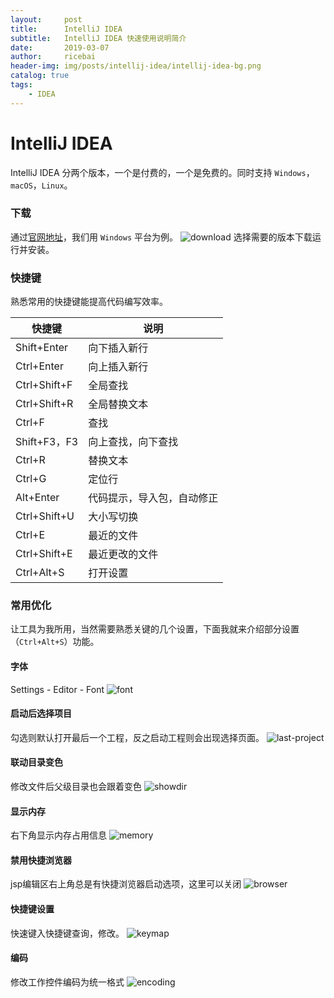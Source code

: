 ```yaml
---
layout:     post
title:      IntelliJ IDEA
subtitle:   IntelliJ IDEA 快速使用说明简介
date:       2019-03-07
author:     ricebai
header-img: img/posts/intellij-idea/intellij-idea-bg.png
catalog: true
tags:
    - IDEA
---
```


# IntelliJ IDEA

IntelliJ IDEA 分两个版本，一个是付费的，一个是免费的。同时支持 `Windows`，`macOS`，`Linux`。

### 下载

通过[官网地址](https://www.jetbrains.com/idea/download/#section=windows)，我们用 `Windows` 平台为例。
![download](https://ricebai.github.io/img/posts/intellij-idea/download.jpg)
选择需要的版本下载运行并安装。

### 快捷键

熟悉常用的快捷键能提高代码编写效率。

|快捷键| 说明|
| --- | --- |
|Shift+Enter|向下插入新行|
|Ctrl+Enter|向上插入新行|
|Ctrl+Shift+F|全局查找|
|Ctrl+Shift+R|全局替换文本|
|Ctrl+F|查找|
|Shift+F3，F3| 向上查找，向下查找|
|Ctrl+R|替换文本|
|Ctrl+G|定位行|
|Alt+Enter|代码提示，导入包，自动修正|
|Ctrl+Shift+U|大小写切换|
|Ctrl+E|最近的文件|
|Ctrl+Shift+E|最近更改的文件|
|Ctrl+Alt+S|打开设置|

### 常用优化

让工具为我所用，当然需要熟悉关键的几个设置，下面我就来介绍部分设置（`Ctrl+Alt+S`）功能。

#### 字体

Settings - Editor - Font
![font](https://ricebai.github.io/img/posts/intellij-idea/font.jpg)

#### 启动后选择项目

勾选则默认打开最后一个工程，反之启动工程则会出现选择页面。
![last-project](https://ricebai.github.io/img/posts/intellij-idea/last-project.jpg)

#### 联动目录变色

修改文件后父级目录也会跟着变色
![showdir](https://ricebai.github.io/img/posts/intellij-idea/showdir.jpg)

#### 显示内存

右下角显示内存占用信息
![memory](https://ricebai.github.io/img/posts/intellij-idea/memory.jpg)

#### 禁用快捷浏览器

jsp编辑区右上角总是有快捷浏览器启动选项，这里可以关闭
![browser](https://ricebai.github.io/img/posts/intellij-idea/browser.jpg)

#### 快捷键设置

快速键入快捷键查询，修改。
![keymap](https://ricebai.github.io/img/posts/intellij-idea/keymap.jpg)

#### 编码

修改工作控件编码为统一格式
![encoding](https://ricebai.github.io/img/posts/intellij-idea/encoding.jpg)